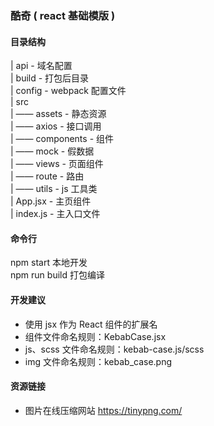 ### 酷奇 ( react 基础模版 )

#### 目录结构
| api - 域名配置  
| build - 打包后目录  
| config - webpack 配置文件  
| src  
| —— assets - 静态资源  
| —— axios - 接口调用  
| —— components - 组件  
| —— mock - 假数据  
| —— views - 页面组件  
| —— route - 路由  
| —— utils - js 工具类  
| App.jsx - 主页组件  
| index.js - 主入口文件

#### 命令行

npm start 本地开发  
npm run build 打包编译

#### 开发建议

-   使用 jsx 作为 React 组件的扩展名
-   组件文件命名规则：KebabCase.jsx
-   js、scss 文件命名规则：kebab-case.js/scss
-   img 文件命名规则：kebab_case.png

#### 资源链接

-   图片在线压缩网站
    https://tinypng.com/
